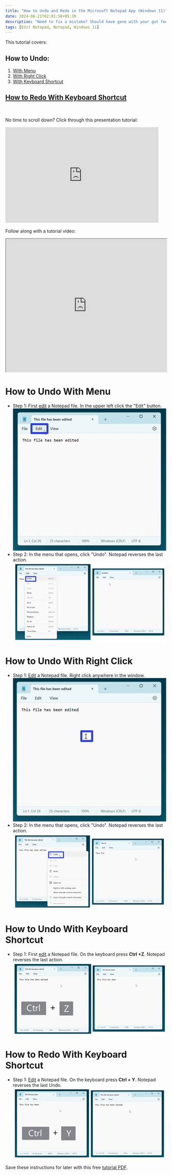 ```yaml
---
title: "How to Undo and Redo in the Microsoft Notepad App (Windows 11)"
date: 2024-08-21T02:01:58+05:30
description: "Need to fix a mistake? Should have gone with your gut feeling? Simply Undo or Redo in the Notepad app. Read more to find out how."
tags: [Edit Notepad, Notepad, Windows 11]
---
```

This tutorial covers:

## How to Undo:
1. [With Menu](#1)
2. [With Right Click](#2)
3. [With Keyboard Shortcut](#3)

## [How to Redo With Keyboard Shortcut](#4)

<br />

<p>No time to scroll down? Click through this presentation tutorial:</p>
<iframe src="https://docs.google.com/presentation/d/e/2PACX-1vSqYF7nsUjIgVZaILK47SD3QnOZ4xoOLREQiEYuDAdiLIUPn-6WNQNTu8YkNQVWuzkTCi-WelypvjEG/embed?start=false&loop=false&delayms=3000" frameborder="0" width="480" height="299" allowfullscreen="true" mozallowfullscreen="true" webkitallowfullscreen="true"></iframe>

<br />

Follow along with a tutorial video:
<iframe class="BLOG_video_class" allowfullscreen="" youtube-src-id="EdDB2iBk-ak" width="100%" height="416" src="https://www.youtube.com/embed/EdDB2iBk-ak"></iframe>

<h1 id="1">How to Undo With Menu</h1>

* Step 1: First [edit](https://qhtutorials.github.io/posts/how-to-edit-files-in-notepad/) a Notepad file. In the upper left click the "Edit" button. <div class="stepimage">![A screenshot of the cursor clicking the "Edit" button.](blogclickeditbuttonedit.png "Click 'Edit' ")</div>
* Step 2: In the menu that opens, click "Undo". Notepad reverses the last action. <div class="stepimage">![Two screenshots where the cursor clicks the "Undo" option in the menu, and the resulting empty Notepad window appears.](blogppteditundo.png "Click 'Undo' ")</div>

<h1 id="2">How to Undo With Right Click</h1>

* Step 1: [Edit](https://qhtutorials.github.io/posts/how-to-edit-files-in-notepad/) a Notepad file. Right click anywhere in the window. <div class="stepimage">![A screenshot of the cursor right clicking the Notepad window.](blogrightclickselectall1edit.png "Right click the window")</div>
* Step 2: In the menu that opens, click "Undo". Notepad reverses the last action. <div class="stepimage">![Two screenshots where the cursor clicks the "Undo" option in the menu, and the resulting Notepad window with less text appears.](blogpptrightclickundo.png "Click 'Undo' ")</div>

<h1 id="3">How to Undo With Keyboard Shortcut</h1>

* Step 1: First [edit](https://qhtutorials.github.io/posts/how-to-edit-files-in-notepad/) a Notepad file. On the keyboard press **Ctrl +Z**. Notepad reverses the last action. <div class="stepimage">![Two screenshots where a graphic of the keyboard keys "Ctrl + Z" appears on the Notepad window, and the resulting window with less text appears.](blogpptctrlz.png "Press 'Ctrl +Z' ")</div>

<h1 id="4">How to Redo With Keyboard Shortcut</h1>

* Step 1: [Edit](https://qhtutorials.github.io/posts/how-to-edit-files-in-notepad/) a Notepad file. On the keyboard press **Ctrl + Y**. Notepad reverses the last Undo. <div class="stepimage">![Two screenshots where a graphic of the keyboard keys "Ctrl + Y" appears on the Notepad window, and the resulting window with more text appears.](blogpptctrly.png "Press 'Ctrl + Y' ")</div>

Save these instructions for later with this free [tutorial PDF](https://drive.google.com/file/d/17u3pXn9Y4zFL0WkQP0Hf1QBUUh-Ho7D_/view?usp=sharing).

<br />

